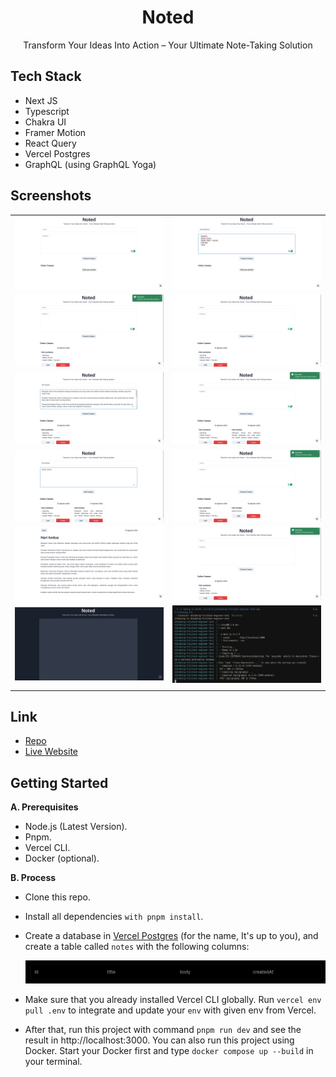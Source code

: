 <div align="center">
  <h1>Noted</h1>
  <p>Transform Your Ideas Into Action – Your Ultimate Note-Taking Solution</p>
</div>

## Tech Stack

- Next JS
- Typescript
- Chakra UI
- Framer Motion
- React Query
- Vercel Postgres
- GraphQL (using GraphQL Yoga)

## Screenshots

|                                                                      |                                                                      |
| :------------------------------------------------------------------: | :------------------------------------------------------------------: |
| ![ss 1](/public/docs/Screenshot%20from%202024-08-12%2011-37-21.png)  | ![ss 2](/public/docs/Screenshot%20from%202024-08-12%2011-40-07.png)  |
| ![ss 3](/public/docs/Screenshot%20from%202024-08-12%2011-40-14.png)  | ![ss 4](/public/docs/Screenshot%20from%202024-08-12%2011-40-22.png)  |
| ![ss 5](/public/docs/Screenshot%20from%202024-08-12%2011-41-56.png)  | ![ss 6](/public/docs/Screenshot%20from%202024-08-12%2011-42-03.png)  |
| ![ss 7](/public/docs/Screenshot%20from%202024-08-12%2011-47-08.png)  | ![ss 8](/public/docs/Screenshot%20from%202024-08-12%2011-47-23.png)  |
| ![ss 9](/public/docs/Screenshot%20from%202024-08-12%2011-54-10.png)  | ![ss 10](/public/docs/Screenshot%20from%202024-08-12%2014-54-02.png) |
| ![ss 11](/public/docs/Screenshot%20from%202024-08-12%2021-18-09.png) | ![ss 12](/public/docs/Screenshot%20from%202024-08-12%2022-54-52.png) |
|                                                                      |                                                                      |

## Link

- [Repo](https://github.com/haikelz/dibimbing-fullstack-engineer-test)
- [Live Website](https://dibimbing-fullstack-engineer-test.vercel.app/)

## Getting Started

**A. Prerequisites**

- Node.js (Latest Version).
- Pnpm.
- Vercel CLI.
- Docker (optional).

**B. Process**

- Clone this repo.
- Install all dependencies `with pnpm install`.
- Create a database in [Vercel Postgres](https://vercel.com/docs/storage/vercel-postgres) (for the name, It's up to you), and create a table called `notes` with the following columns:

  ![Columns](/public/docs/Screenshot%20from%202024-08-12%2015-09-16.png)

- Make sure that you already installed Vercel CLI globally. Run `vercel env pull .env` to integrate and update your `env` with given env from Vercel.
- After that, run this project with command `pnpm run dev` and see the result in http://localhost:3000. You can also run this project using Docker. Start your Docker first and type `docker compose up --build` in your terminal.
